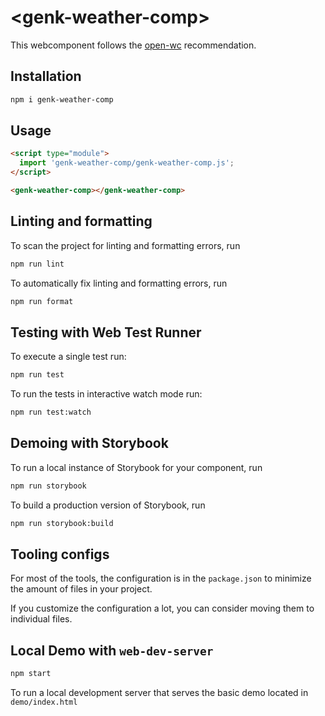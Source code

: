 # \<genk-weather-comp>

This webcomponent follows the [open-wc](https://github.com/open-wc/open-wc) recommendation.

## Installation

```bash
npm i genk-weather-comp
```

## Usage

```html
<script type="module">
  import 'genk-weather-comp/genk-weather-comp.js';
</script>

<genk-weather-comp></genk-weather-comp>
```

## Linting and formatting

To scan the project for linting and formatting errors, run

```bash
npm run lint
```

To automatically fix linting and formatting errors, run

```bash
npm run format
```

## Testing with Web Test Runner

To execute a single test run:

```bash
npm run test
```

To run the tests in interactive watch mode run:

```bash
npm run test:watch
```

## Demoing with Storybook

To run a local instance of Storybook for your component, run

```bash
npm run storybook
```

To build a production version of Storybook, run

```bash
npm run storybook:build
```


## Tooling configs

For most of the tools, the configuration is in the `package.json` to minimize the amount of files in your project.

If you customize the configuration a lot, you can consider moving them to individual files.

## Local Demo with `web-dev-server`

```bash
npm start
```

To run a local development server that serves the basic demo located in `demo/index.html`
